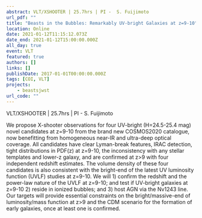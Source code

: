 ```yaml
---
abstract: VLT/XSHOOTER | 25.7hrs | PI -  S. Fuijimoto
url_pdf: ""
title: "Beasts in the Bubbles: Remarkably UV-bright Galaxies at z=9-10"
location: Online
date: 2021-01-12T11:15:12.073Z
date_end: 2021-01-12T15:00:00.000Z
all_day: true
event: VLT
featured: true
authors: []
links: []
publishDate: 2017-01-01T00:00:00.000Z
tags: [COI, VLT]
projects:
    - beastsjwst
url_code: ""
---
```

VLT/XSHOOTER | 25.7hrs | PI -  S. Fuijimoto

We propose X-shooter observations for four UV-bright (H=24.5-25.4 mag) novel candidates at z=9-10 from the brand new COSMOS2020 catalogue, now benefitting from homogeneous near-IR and ultra-deep optical coverage. All candidates have clear Lyman-break features, IRAC detection, tight distributions in PDF(z) at z=9-10, the inconsistency with any stellar templates and lower-z galaxy, and are confirmed at z>9 with four independent redshift estimates. The volume density of these four candidates is also consistent with the bright-end of the latest UV luminosity function (UVLF) studies at z=9-10. We will 1) confirm the redshift and the power-law nature of the UVLF at z=9-10; and test if UV-bright galaxies at z=9-10 2) reside in ionized bubbles; and 3) host AGN via the Nv1243 line. Our targets will provide essential constraints on the bright/massive-end of luminosity/mass function at z>9 and the CDM scenario for the formation of early galaxies, once at least one is confirmed.
